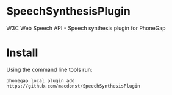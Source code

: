 SpeechSynthesisPlugin
=====================

W3C Web Speech API - Speech synthesis plugin for PhoneGap

Install
=================

Using the command line tools run:

    phonegap local plugin add https://github.com/macdonst/SpeechSynthesisPlugin